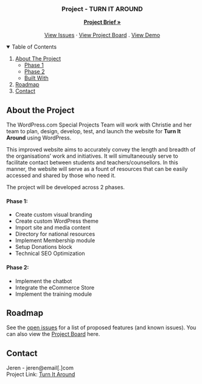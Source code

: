 <p align="center">
  <a href="">
    <img src="" alt=""/>
  </a>

  <h3 align="center">Project - TURN IT AROUND</h3>
  <p align="center">
    <a href="https://docs.google.com/document/d/1dAqfzBWAOXvcEE7IM3vBf-UOVCQ7I_5RtIqDZbRE6v4/edit?usp=sharing"><strong>Project Brief »</strong></a>
    <br />
    <br />
    <a href="https://github.com/securityjedi/turn-it-around/issues">View Issues</a>
    ·
    <a href="https://github.com/securityjedi/turn-it-around/projects/1">View Project Board</a>
    .
    <a href="">View Demo</a>
  </p>
</p>


<!-- TABLE OF CONTENTS -->
<details open="open">
  <summary>Table of Contents</summary>
  <ol>
    <li>
      <a href="#about-the-project">About The Project</a>
      <ul>
        <li><a href="#built-with">Phase 1</a></li>
        <li><a href="#built-with">Phase 2</a></li>
        <li><a href="#built-with">Built With</a></li>
      </ul>
    </li>
    <li><a href="#roadmap">Roadmap</a></li>
    <li><a href="#contact">Contact</a></li>
  </ol>
</details>


<!-- ABOUT THE PROJECT -->
## About the Project

The WordPress.com Special Projects Team will work with Christie and her team to plan, design, develop, test, and launch the website for **Turn It Around** using WordPress.

This improved website aims to accurately convey the length and breadth of the organisations’ work and initiatives. It will simultaneously serve to facilitate contact between students and teachers/counsellors. In this manner, the website will serve as a fount of resources that can be easily accessed and shared by those who need it. 

The project will be developed across 2 phases.

<!-- Phase 1 -->
#### Phase 1:
* Create custom visual branding
* Create custom WordPress theme
* Import site and media content
* Directory for national resources
* Implement Membership module
* Setup Donations block
* Technical SEO Optimization

<!-- Phase 2 -->
#### Phase 2:
* Implement the chatbot
* Integrate the eCommerce Store
* Implement the training module



<!-- ROADMAP -->
## Roadmap

See the [open issues](https://github.com/securityjedi/turn-it-around/issues) for a list of proposed features (and known issues). You can also view the [Project Board](https://github.com/securityjedi/turn-it-around/projects/1) here.


<!-- CONTACT -->
## Contact

Jeren -  jeren@email[.]com
<br />
Project Link: [Turn It Around](https://github.com/securityjedi/testing)
